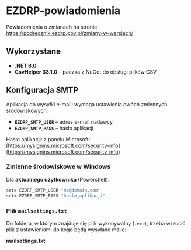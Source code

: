 # EZDRP-powiadomienia
Powiadomienia o zmianach na stronie https://podrecznik.ezdrp.gov.pl/zmiany-w-wersjach/

## Wykorzystane
- **.NET 8.0**
- **CsvHelper 33.1.0** – paczka z NuGet do obsługi plików CSV  

## Konfiguracja SMTP

Aplikacja do wysyłki e-maili wymaga ustawienia dwóch zmiennych środowiskowych:

- **`EZDRP_SMTP_USER`** – adres e-mail nadawcy  
- **`EZDRP_SMTP_PASS`** – hasło aplikacji 

Hasło aplikacji: z panelu Microsoft:
[https://mysignins.microsoft.com/security-info](https://mysignins.microsoft.com/security-info)

### Zmienne środowiskowe w Windows

Dla **aktualnego użytkownika** (Powershell): 

```powershell
setx EZDRP_SMTP_USER "me@domain.com"
setx EZDRP_SMTP_PASS "haslo_aplikacji"
```

### Plik `mailsettings.txt`

Do folderu, w którym znajduje się plik wykonywalny (`.exe`), trzeba wrzucić plik z ustawieniami do kogo będą wysyłane maile:

**mailsettings.txt**
